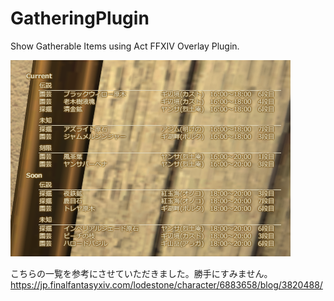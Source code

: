 # GatheringPlugin
Show Gatherable Items using Act FFXIV Overlay Plugin.

![01](https://github.com/amama-nagigi/Garage/blob/master/GatheringPlugin/01.png?raw=true)

こちらの一覧を参考にさせていただきました。勝手にすみません。
https://jp.finalfantasyxiv.com/lodestone/character/6883658/blog/3820488/


